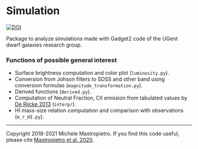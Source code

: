 Simulation
==========

[![DOI](https://zenodo.org/badge/265493012.svg)](https://zenodo.org/badge/latestdoi/265493012)

Package to analyze simulations made with Gadget2 code of the UGent dwarf galaxies research group.

### Functions of possible general interest

* Surface brightness computation and color plot (`luminosity.py`).
* Conversion from Johson filters to SDSS and other band using conversion formulas (`magnitude_transformation.py`).
* Derived functions (`derived.py`).
* Computation of Neutral Fraction, CII emission from tabulated values by [De Rijcke 2013](https://doi.org/10.1093/mnras/stt942) (`interp/`).
* HI mass-size relation computation and comparison with observations (`m_r_HI.py`).

----
Copyright 2018-2021 Michele Mastropietro.
If you find this code useful, please cite [Mastropietro et al. 2020](https://arxiv.org/abs/2104.07671).
